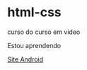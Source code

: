 # html-css
 curso do curso em video

 Estou aprendendo

 <a href="https://danieldevmuitomoney.github.io/html-css/desafios/ex10/index.html">Site Android</a>
